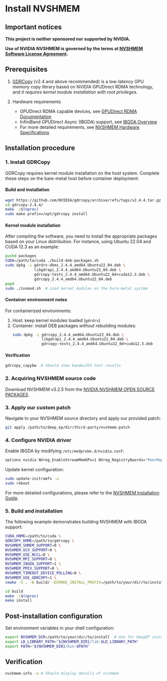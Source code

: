 # Install NVSHMEM

## Important notices

**This project is neither sponsored nor supported by NVIDIA.**

**Use of NVIDIA NVSHMEM is governed by the terms at [NVSHMEM Software License Agreement](https://docs.nvidia.com/nvshmem/api/sla.html).**

## Prerequisites

1. [GDRCopy](https://github.com/NVIDIA/gdrcopy) (v2.4 and above recommended) is a low-latency GPU memory copy library based on NVIDIA GPUDirect RDMA technology, and *it requires kernel module installation with root privileges.*

2. Hardware requirements
   - GPUDirect RDMA capable devices, see [GPUDirect RDMA Documentation](https://docs.nvidia.com/cuda/gpudirect-rdma/)
   - InfiniBand GPUDirect Async (IBGDA) support, see [IBGDA Overview](https://developer.nvidia.com/blog/improving-network-performance-of-hpc-systems-using-nvidia-magnum-io-nvshmem-and-gpudirect-async/)
   - For more detailed requirements, see [NVSHMEM Hardware Specifications](https://docs.nvidia.com/nvshmem/release-notes-install-guide/install-guide/abstract.html#hardware-requirements)

## Installation procedure

### 1. Install GDRCopy

GDRCopy requires kernel module installation on the host system. Complete these steps on the bare-metal host before container deployment:

#### Build and installation

```bash
wget https://github.com/NVIDIA/gdrcopy/archive/refs/tags/v2.4.4.tar.gz
cd gdrcopy-2.4.4/
make -j$(nproc)
sudo make prefix=/opt/gdrcopy install
```

#### Kernel module installation

After compiling the software, you need to install the appropriate packages based on your Linux distribution.
For instance, using Ubuntu 22.04 and CUDA 12.3 as an example:

```bash
pushd packages
CUDA=/path/to/cuda ./build-deb-packages.sh
sudo dpkg -i gdrdrv-dkms_2.4.4_amd64.Ubuntu22_04.deb \
             libgdrapi_2.4.4_amd64.Ubuntu22_04.deb \
             gdrcopy-tests_2.4.4_amd64.Ubuntu22_04+cuda12.3.deb \
             gdrcopy_2.4.4_amd64.Ubuntu22_04.deb
popd
sudo ./insmod.sh  # Load kernel modules on the bare-metal system
```

#### Container environment notes

For containerized environments:
1. Host: keep kernel modules loaded (`gdrdrv`)
2. Container: install DEB packages *without* rebuilding modules:
   ```bash
   sudo dpkg -i gdrcopy_2.4.4_amd64.Ubuntu22_04.deb \
                libgdrapi_2.4.4_amd64.Ubuntu22_04.deb \
                gdrcopy-tests_2.4.4_amd64.Ubuntu22_04+cuda12.3.deb
   ```

#### Verification

```bash
gdrcopy_copybw  # Should show bandwidth test results
```

### 2. Acquiring NVSHMEM source code

Download NVSHMEM v3.2.5 from the [NVIDIA NVSHMEM OPEN SOURCE PACKAGES](https://developer.nvidia.com/downloads/assets/secure/nvshmem/nvshmem_src_3.2.5-1.txz).

### 3. Apply our custom patch

Navigate to your NVSHMEM source directory and apply our provided patch:

```bash
git apply /path/to/deep_ep/dir/third-party/nvshmem.patch
```

### 4. Configure NVIDIA driver

Enable IBGDA by modifying `/etc/modprobe.d/nvidia.conf`:

```bash
options nvidia NVreg_EnableStreamMemOPs=1 NVreg_RegistryDwords="PeerMappingOverride=1;"
```

Update kernel configuration:

```bash
sudo update-initramfs -u
sudo reboot
```

For more detailed configurations, please refer to the [NVSHMEM Installation Guide](https://docs.nvidia.com/nvshmem/release-notes-install-guide/install-guide/abstract.html).

### 5. Build and installation

The following example demonstrates building NVSHMEM with IBGDA support:

```bash
CUDA_HOME=/path/to/cuda \
GDRCOPY_HOME=/path/to/gdrcopy \
NVSHMEM_SHMEM_SUPPORT=0 \
NVSHMEM_UCX_SUPPORT=0 \
NVSHMEM_USE_NCCL=0 \
NVSHMEM_MPI_SUPPORT=0 \
NVSHMEM_IBGDA_SUPPORT=1 \
NVSHMEM_PMIX_SUPPORT=0 \
NVSHMEM_TIMEOUT_DEVICE_POLLING=0 \
NVSHMEM_USE_GDRCOPY=1 \
cmake -S . -B build/ -DCMAKE_INSTALL_PREFIX=/path/to/your/dir/to/install

cd build
make -j$(nproc)
make install
```

## Post-installation configuration

Set environment variables in your shell configuration:

```bash
export NVSHMEM_DIR=/path/to/your/dir/to/install  # Use for DeepEP installation
export LD_LIBRARY_PATH="${NVSHMEM_DIR}/lib:$LD_LIBRARY_PATH"
export PATH="${NVSHMEM_DIR}/bin:$PATH"
```

## Verification

```bash
nvshmem-info -a # Should display details of nvshmem
```
